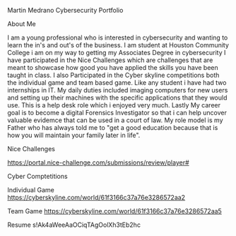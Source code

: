 Martin Medrano Cybersecurity Portfolio

About Me

I am a young professional who is interested in cybersecurity and wanting to learn the in's and out's of the business. I am student at Houston Community College i am on my way  to getting my Associates Degree in cybersecurity I have participated in the Nice Challenges which are challenges that are meant to showcase how good you have applied the skills you have been taught in class. I also Participated in the Cyber skyline competitions both the individual game and team based game. Like any student i have had two internships in IT. My daily duties included imaging computers for new users and setting up their machines with the specific applications that they would use. This is a help desk role which i enjoyed very much. Lastly My career goal is to become a digital Forensics Investigator so that i can help uncover valuable evidemce that can be used in a court of law. My role model is my Father who has always told me to "get a good education because that is how you will maintain your family later in life". 

Nice Challenges

https://portal.nice-challenge.com/submissions/review/player#

Cyber Comptetitions

Individual Game  https://cyberskyline.com/world/61f3166c37a76e3286572aa2

Team Game  https://cyberskyline.com/world/61f3166c37a76e3286572aa5

Resume s!Ak4aWeeAaOCiqTAgOolXh3tEb2hc
